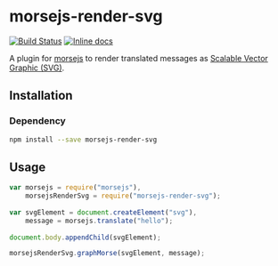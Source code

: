 # morsejs-render-svg

[![Build Status](https://travis-ci.org/zero298/morsejs-render-svg.svg?branch=master)](https://travis-ci.org/zero298/morsejs) [![Inline docs](http://inch-ci.org/github/zero298/morsejs-render-svg.svg?branch=master)](http://inch-ci.org/github/zero298/morsejs-render-svg)

A plugin for [morsejs](https://github.com/zero298/morsejs) to render translated messages as [Scalable Vector Graphic (SVG)](https://en.wikipedia.org/wiki/Scalable_Vector_Graphics).

## Installation

### Dependency

```bash
npm install --save morsejs-render-svg
```

## Usage

```javascript
var morsejs = require("morsejs"),
    morsejsRenderSvg = require("morsejs-render-svg");
    
var svgElement = document.createElement("svg"),
    message = morsejs.translate("hello");
    
document.body.appendChild(svgElement);

morsejsRenderSvg.graphMorse(svgElement, message);
```
